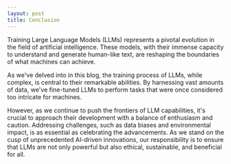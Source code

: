```yaml
---
layout: post
title: Conclusion
---
```


Training Large Language Models (LLMs) represents a pivotal evolution in the field of artificial intelligence. These models, with their immense capacity to understand and generate human-like text, are reshaping the boundaries of what machines can achieve.

As we've delved into in this blog, the training process of LLMs, while complex, is central to their remarkable abilities. By harnessing vast amounts of data, we've fine-tuned LLMs to perform tasks that were once considered too intricate for machines.

However, as we continue to push the frontiers of LLM capabilities, it's crucial to approach their development with a balance of enthusiasm and caution. Addressing challenges, such as data biases and environmental impact, is as essential as celebrating the advancements. As we stand on the cusp of unprecedented AI-driven innovations, our responsibility is to ensure that LLMs are not only powerful but also ethical, sustainable, and beneficial for all.